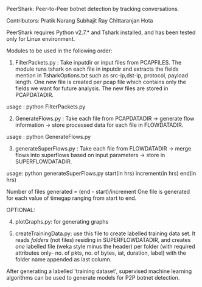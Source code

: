 PeerShark: Peer-to-Peer botnet detection by tracking conversations.

Contributors:
	Pratik Narang
	Subhajit Ray
	Chittaranjan Hota

PeerShark requires Python v2.7.* and Tshark installed, and has been tested only for Linux environment. 

Modules to be used in the following order:

1. FilterPackets.py : Take inputdir or input files from PCAPFILES.
The module runs tshark on each file in inputdir and extracts the
fields mention in TsharkOptions.txt such as src-ip,dst-ip,
protocol, payload length. One new file is created per pcap file 
which contains only the fields we want for future analysis. The
new files are stored in PCAPDATADIR.

usage : python FilterPackets.py

2. GenerateFlows.py : Take each file from PCAPDATADIR -> generate
flow information -> store processed data for each file in
FLOWDATADIR. 

usage : python GenerateFlows.py

3. generateSuperFlows.py : Take each file from FLOWDATADIR -> merge
flows into superflows based on input parameters -> store in 
SUPERFLOWDATADIR.

usage: python generateSuperFlows.py start(in hrs) increment(in hrs) end(in hrs)

Number of files generated = (end - start)/increment
One file is generated for each value of timegap ranging from start to end.

OPTIONAL:

4. plotGraphs.py: for generating graphs

5. createTrainingData.py: use this file to create labelled training data set. 
It reads *folders* (not files) residing in SUPERFLOWDATADIR, and creates *one* 
labelled file (weka style minus the header) per folder (with required attributes only- 
no. of pkts, no. of bytes, iat, duration, label) with the folder name appended as last column.

After generating a labelled 'training dataset', supervised machine learning algorithms
can be used to generate models for P2P botnet detection.
